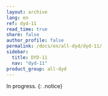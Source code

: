 ```yaml
---
layout: archive
lang: en
ref: dyd-11
read_time: true
share: false
author_profile: false
permalink: /docs/en/all-dyd/dyd-11/
sidebar:
  title: DYD-11
  nav: "dyd-11"
product_group: all-dyd
---
```


In progress. 
{: .notice}
